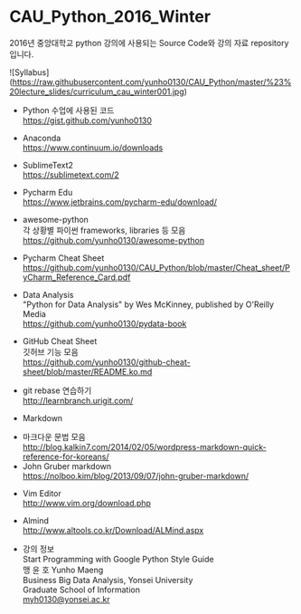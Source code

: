 # CAU_Python_2016_Winter
2016년 중앙대학교 python 강의에 사용되는 Source Code와 강의 자료 repository 입니다.   

![Syllabus] (https://raw.githubusercontent.com/yunho0130/CAU_Python/master/%23%20lecture_slides/curriculum_cau_winter001.jpg)  

* Python 수업에 사용된 코드  
<https://gist.github.com/yunho0130>  

* Anaconda  
<https://www.continuum.io/downloads>

* SublimeText2  
<https://sublimetext.com/2>  

* Pycharm Edu    
<https://www.jetbrains.com/pycharm-edu/download/>  

* awesome-python  
각 상황별 파이썬 frameworks, libraries 등 모음  
<https://github.com/yunho0130/awesome-python>

* Pycharm Cheat Sheet  
<https://github.com/yunho0130/CAU_Python/blob/master/Cheat_sheet/PyCharm_Reference_Card.pdf>

* Data Analysis   
"Python for Data Analysis" by Wes McKinney, published by O'Reilly Media  
<https://github.com/yunho0130/pydata-book>

* GitHub Cheat Sheet   
깃허브 기능 모음  
<https://github.com/yunho0130/github-cheat-sheet/blob/master/README.ko.md>  

* git rebase 연습하기  
<http://learnbranch.urigit.com/>  

* Markdown  
 - 마크다운 문법 모음   
<http://blog.kalkin7.com/2014/02/05/wordpress-markdown-quick-reference-for-koreans/>   
 - John Gruber markdown  
<https://nolboo.kim/blog/2013/09/07/john-gruber-markdown/>  

* Vim Editor  
<http://www.vim.org/download.php>  

* Almind  
<http://www.altools.co.kr/Download/ALMind.aspx>  

* 강의 정보  
Start Programming with Google Python Style Guide  
맹 윤 호 Yunho Maeng  
Business Big Data Analysis, Yonsei University  
Graduate School of Information   
myh0130@yonsei.ac.kr   
